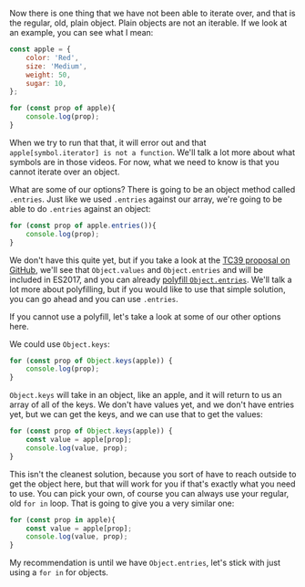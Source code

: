 Now there is one thing that we have not been able to iterate over, and that is the regular, old, plain object. Plain objects are not an iterable. If we look at an example, you can see what I mean:

```js
const apple = {
	color: 'Red',
	size: 'Medium',
	weight: 50,
	sugar: 10,
};

for (const prop of apple){
	console.log(prop);
}
```

When we try to run that that, it will error out and that `apple[symbol.iterator] is not a function`. We'll talk a lot more about what symbols are in those videos. For now, what we need to know is that you cannot iterate over an object.

What are some of our options? There is going to be an object method called `.entries`. Just like we used `.entries` against our array, we're going to be able to do `.entries` against an object:

```js
for (const prop of apple.entries()){
    console.log(prop);
}
```

We don't have this quite yet, but if you take a look at the [TC39 proposal on GitHub](https://github.com/tc39/proposal-object-values-entries), we'll see that `Object.values` and `Object.entries` and will be included in ES2017, and you can already [polyfill `Object.entries`](https://github.com/es-shims/Object.entries). We'll talk a lot more about polyfilling, but if you would like to use that simple solution, you can go ahead and you can use `.entries`.

If you cannot use a polyfill, let's take a look at some of our other options here. 

We could use `Object.keys`:
 
```js
for (const prop of Object.keys(apple)) {
    console.log(prop);
}
```


`Object.keys` will take in an object, like an apple, and it will return to us an array of all of the keys. We don't have values yet, and we don't have entries yet, but we can get the keys, and we can use that to get the values:
 
```js
for (const prop of Object.keys(apple)) {
    const value = apple[prop];
    console.log(value, prop);
}
```

This isn't the cleanest solution, because you sort of have to reach outside to get the object here, but that will work for you if that's exactly what you need to use. You can pick your own, of course you can always use your regular, old `for in` loop. That is going to give you a very similar one:
 
```js
for (const prop in apple){
    const value = apple[prop];
    console.log(value, prop);
}
```

My recommendation is until we have `Object.entries`, let's stick with just using a `for in` for objects.
